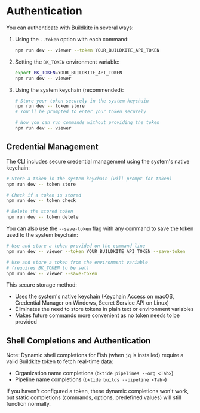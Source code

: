 # Authentication

You can authenticate with Buildkite in several ways:

1. Using the `--token` option with each command:
   ```bash
   npm run dev -- viewer --token YOUR_BUILDKITE_API_TOKEN
   ```

2. Setting the `BK_TOKEN` environment variable:
   ```bash
   export BK_TOKEN=YOUR_BUILDKITE_API_TOKEN
   npm run dev -- viewer
   ```

3. Using the system keychain (recommended):
   ```bash
   # Store your token securely in the system keychain
   npm run dev -- token store
   # You'll be prompted to enter your token securely
   
   # Now you can run commands without providing the token
   npm run dev -- viewer
   ```

## Credential Management

The CLI includes secure credential management using the system's native keychain:

```bash
# Store a token in the system keychain (will prompt for token)
npm run dev -- token store

# Check if a token is stored
npm run dev -- token check

# Delete the stored token
npm run dev -- token delete
```

You can also use the `--save-token` flag with any command to save the token used to the system keychain:

```bash
# Use and store a token provided on the command line
npm run dev -- viewer --token YOUR_BUILDKITE_API_TOKEN --save-token

# Use and store a token from the environment variable
# (requires BK_TOKEN to be set)
npm run dev -- viewer --save-token
```

This secure storage method:
- Uses the system's native keychain (Keychain Access on macOS, Credential Manager on Windows, Secret Service API on Linux)
- Eliminates the need to store tokens in plain text or environment variables
- Makes future commands more convenient as no token needs to be provided

## Shell Completions and Authentication

Note: Dynamic shell completions for Fish (when `jq` is installed) require a valid Buildkite token to fetch real-time data:

- Organization name completions (`bktide pipelines --org <Tab>`)
- Pipeline name completions (`bktide builds --pipeline <Tab>`)

If you haven't configured a token, these dynamic completions won't work, but static completions (commands, options, predefined values) will still function normally. 